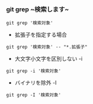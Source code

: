 
### git grep ~検索します~
```git
git grep '検索対象'
```

* 拡張子を指定する場合

```git
git grep '検索対象' -- "*.拡張子"
```

* 大文字小文字を区別しない -i

```git
git grep -i '検索対象' 
```

* バイナリを除外 -I

```git
git grep -I '検索対象' 
```
